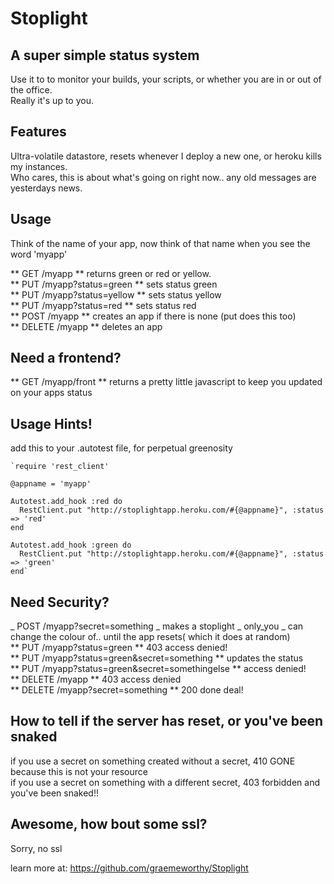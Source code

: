 Stoplight
===================
A super simple status system
-----------------------------

Use it to to monitor your builds, your scripts, or whether you are in
or out of the office.  
Really it's up to you.

Features
---------

Ultra-volatile datastore, resets whenever I deploy a new one, or
heroku kills my instances.  
Who cares, this is about what's going on right now.. any old messages
are yesterdays news.

Usage
-----

Think of the name of your app, now think of that name when you see the
word 'myapp'

** GET /myapp ** returns green or red or yellow.  
** PUT /myapp?status=green ** sets status green  
** PUT /myapp?status=yellow ** sets status yellow  
** PUT /myapp?status=red ** sets status red  
** POST /myapp ** creates an app if there is none (put does this too)  
** DELETE /myapp ** deletes an app

Need a frontend?
----------------

** GET /myapp/front ** returns a pretty little javascript to keep you
updated on your apps status

Usage Hints!
-------------

add this to your .autotest file, for perpetual greenosity



    `require 'rest_client'                                                                                

    @appname = 'myapp'

    Autotest.add_hook :red do
      RestClient.put "http://stoplightapp.heroku.com/#{@appname}", :status => 'red'
    end

    Autotest.add_hook :green do
      RestClient.put "http://stoplightapp.heroku.com/#{@appname}", :status => 'green'
    end`


Need Security?
-----------------

_ POST /myapp?secret=something _ makes a stoplight _ only\_you _ can
change the colour of.. until the app resets( which it does at random)  
** PUT /myapp?status=green ** 403 access denied!  
** PUT /myapp?status=green&secret=something ** updates the status  
** PUT /myapp?status=green&secret=somethingelse ** access denied!  
** DELETE /myapp ** 403 access denied  
** DELETE /myapp?secret=something ** 200 done deal!

How to tell if the server has reset, or you've been snaked
----------------------------------------------------------

if you use a secret on something created without a secret, 410 GONE
because this is not your resource  
if you use a secret on something with a different secret, 403
forbidden and you've been snaked!!


Awesome, how bout some ssl?
-----------------------------

Sorry, no ssl

learn more at:
[<https://github.com/graemeworthy/Stoplight>](http://github.com/graemeworthy/Stoplight)
